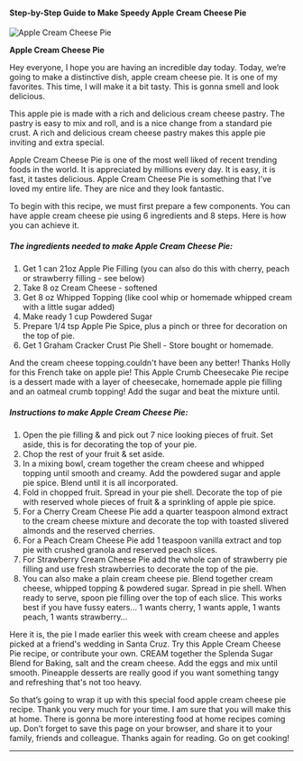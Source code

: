             

#### Step-by-Step Guide to Make Speedy Apple Cream Cheese Pie

![Apple Cream Cheese Pie](https://img-global.cpcdn.com/recipes/56974110/751x532cq70/apple-cream-cheese-pie-recipe-main-photo.jpg)

**Apple Cream Cheese Pie**

Hey everyone, I hope you are having an incredible day today. Today, we’re going to make a distinctive dish, apple cream cheese pie. It is one of my favorites. This time, I will make it a bit tasty. This is gonna smell and look delicious.

This apple pie is made with a rich and delicious cream cheese pastry. The pastry is easy to mix and roll, and is a nice change from a standard pie crust. A rich and delicious cream cheese pastry makes this apple pie inviting and extra special.

Apple Cream Cheese Pie is one of the most well liked of recent trending foods in the world. It is appreciated by millions every day. It is easy, it is fast, it tastes delicious. Apple Cream Cheese Pie is something that I’ve loved my entire life. They are nice and they look fantastic.

To begin with this recipe, we must first prepare a few components. You can have apple cream cheese pie using 6 ingredients and 8 steps. Here is how you can achieve it.

##### The ingredients needed to make Apple Cream Cheese Pie:

1.  Get 1 can 21oz Apple Pie Filling (you can also do this with cherry, peach or strawberry filling - see below)
2.  Take 8 oz Cream Cheese - softened
3.  Get 8 oz Whipped Topping (like cool whip or homemade whipped cream with a little sugar added)
4.  Make ready 1 cup Powdered Sugar
5.  Prepare 1/4 tsp Apple Pie Spice, plus a pinch or three for decoration on the top of pie.
6.  Get 1 Graham Cracker Crust Pie Shell - Store bought or homemade.

And the cream cheese topping.couldn't have been any better! Thanks Holly for this French take on apple pie! This Apple Crumb Cheesecake Pie recipe is a dessert made with a layer of cheesecake, homemade apple pie filling and an oatmeal crumb topping! Add the sugar and beat the mixture until.

##### Instructions to make Apple Cream Cheese Pie:

1.  Open the pie filling & and pick out 7 nice looking pieces of fruit. Set aside, this is for decorating the top of your pie.
2.  Chop the rest of your fruit & set aside.
3.  In a mixing bowl, cream together the cream cheese and whipped topping until smooth and creamy. Add the powdered sugar and apple pie spice. Blend until it is all incorporated.
4.  Fold in chopped fruit. Spread in your pie shell. Decorate the top of pie with reserved whole pieces of fruit & a sprinkling of apple pie spice.
5.  For a Cherry Cream Cheese Pie add a quarter teaspoon almond extract to the cream cheese mixture and decorate the top with toasted slivered almonds and the reserved cherries.
6.  For a Peach Cream Cheese Pie add 1 teaspoon vanilla extract and top pie with crushed granola and reserved peach slices.
7.  For Strawberry Cream Cheese Pie add the whole can of strawberry pie filling and use fresh strawberries to decorate the top of the pie.
8.  You can also make a plain cream cheese pie. Blend together cream cheese, whipped topping & powdered sugar. Spread in pie shell. When ready to serve, spoon pie filling over the top of each slice. This works best if you have fussy eaters… 1 wants cherry, 1 wants apple, 1 wants peach, 1 wants strawberry…

Here it is, the pie I made earlier this week with cream cheese and apples picked at a friend's wedding in Santa Cruz. Try this Apple Cream Cheese Pie recipe, or contribute your own. CREAM together the Splenda Sugar Blend for Baking, salt and the cream cheese. Add the eggs and mix until smooth. Pineapple desserts are really good if you want something tangy and refreshing that's not too heavy.

So that’s going to wrap it up with this special food apple cream cheese pie recipe. Thank you very much for your time. I am sure that you will make this at home. There is gonna be more interesting food at home recipes coming up. Don’t forget to save this page on your browser, and share it to your family, friends and colleague. Thanks again for reading. Go on get cooking!

* * *